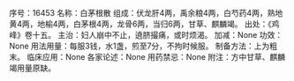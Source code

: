 序号：16453
名称：白茅根散
组成：伏龙肝4两，禹余粮4两，白芍药4两，熟地黄4两，地榆4两，白茅根4两，龙骨6两，当归6两，甘草、麒麟竭。
出处：《鸡峰》卷十五。
主治：妇人崩中不止，遶脐撮痛，或时烦渴。
加减：None
功效：None
用法用量：每服3钱，水1盏，煎至7分，不拘时候服。
制备方法：上为粗末。
临床应用：None
各家论述：None
用药禁忌：None
附注：方中甘草、麒麟竭用量原缺。
